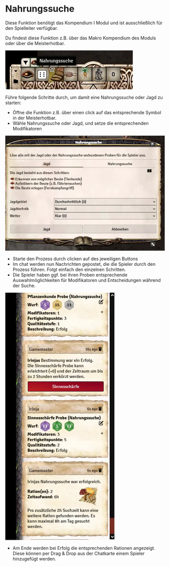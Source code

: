 # Nahrungssuche

Diese Funktion benötigt das Kompendium I Modul und ist ausschließlich für den Spielleiter verfügbar.

Du findest diese Funktion z.B. über das Makro Kompendium des Moduls oder über die Meisterhotbar.

![Nahrungssuche](de/images/nahrungssuche-1.webp)

Führe folgende Schritte durch, um damit eine Nahrungssuche oder Jagd zu starten:

* Öffne die Funktion z.B. über einen click auf das entsprechende Symbol in der Meisterhotbar.
* Wähle Nahrungssuche oder Jagd, und setze die entsprechenden Modifikatoren

![Nahrungssuche](de/images/nahrungssuche-2.webp)

* Starte den Prozess durch clicken auf des jeweiligen Buttons
* Im chat werden nun Nachrichten gepostet, die die Spieler durch den Prozess führen. Folgt einfach den einzelnen Schritten.
* Die Spieler haben ggf. bei ihren Proben entsprechende Auswahlmöglichkeiten für Modifikatoren und Entscheidungen während der Suche.

![Nahrungssuche](de/images/nahrungssuche-3.webp)

* Am Ende werden bei Erfolg die entsprechenden Rationen angezeigt. Diese können per Drag & Drop aus der Chatkarte einem Spieler hinzugefügt werden.